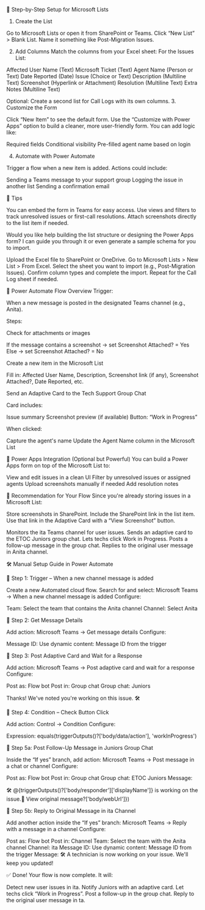 🧱 Step-by-Step Setup for Microsoft Lists
1. Create the List

Go to Microsoft Lists or open it from SharePoint or Teams.
Click “New List” > Blank List.
Name it something like Post-Migration Issues.

2. Add Columns
Match the columns from your Excel sheet:
For the Issues List:

Affected User Name (Text)
Microsoft Ticket (Text)
Agent Name (Person or Text)
Date Reported (Date)
Issue (Choice or Text)
Description (Multiline Text)
Screenshot (Hyperlink or Attachment)
Resolution (Multiline Text)
Extra Notes (Multiline Text)

Optional: Create a second list for Call Logs with its own columns.
3. Customize the Form

Click “New Item” to see the default form.
Use the “Customize with Power Apps” option to build a cleaner, more user-friendly form.
You can add logic like:

Required fields
Conditional visibility
Pre-filled agent name based on login



4. Automate with Power Automate

Trigger a flow when a new item is added.
Actions could include:

Sending a Teams message to your support group
Logging the issue in another list
Sending a confirmation email




🧠 Tips

You can embed the form in Teams for easy access.
Use views and filters to track unresolved issues or first-call resolutions.
Attach screenshots directly to the list item if needed.


Would you like help building the list structure or designing the Power Apps form? I can guide you through it or even generate a sample schema for you to import.

Upload the Excel file to SharePoint or OneDrive.
Go to Microsoft Lists > New List > From Excel.
Select the sheet you want to import (e.g., Post-Migration Issues).
Confirm column types and complete the import.
Repeat for the Call Log sheet if needed.


🔁 Power Automate Flow Overview
Trigger:

When a new message is posted in the designated Teams channel (e.g., Anita).

Steps:


Check for attachments or images

If the message contains a screenshot → set Screenshot Attached? = Yes
Else → set Screenshot Attached? = No



Create a new item in the Microsoft List

Fill in: Affected User Name, Description, Screenshot link (if any), Screenshot Attached?, Date Reported, etc.



Send an Adaptive Card to the Tech Support Group Chat

Card includes:

Issue summary
Screenshot preview (if available)
Button: “Work in Progress”


When clicked:

Capture the agent's name
Update the Agent Name column in the Microsoft List






🧱 Power Apps Integration (Optional but Powerful)
You can build a Power Apps form on top of the Microsoft List to:

View and edit issues in a clean UI
Filter by unresolved issues or assigned agents
Upload screenshots manually if needed
Add resolution notes

🧠 Recommendation for Your Flow
Since you're already storing issues in a Microsoft List:

Store screenshots in SharePoint.
Include the SharePoint link in the list item.
Use that link in the Adaptive Card with a “View Screenshot” button.




Monitors the ita Teams channel for user issues.
Sends an adaptive card to the ETOC Juniors group chat.
Lets techs click Work in Progress.
Posts a follow-up message in the group chat.
Replies to the original user message in Anita channel.


🛠️ Manual Setup Guide in Power Automate

🔹 Step 1: Trigger – When a new channel message is added

Create a new Automated cloud flow.
Search for and select:
Microsoft Teams → When a new channel message is added
Configure:

Team: Select the team that contains the Anita channel
Channel: Select Anita




🔹 Step 2: Get Message Details

Add action:
Microsoft Teams → Get message details
Configure:

Message ID: Use dynamic content:
Message ID from the trigger




🔹 Step 3: Post Adaptive Card and Wait for a Response

Add action:
Microsoft Teams → Post adaptive card and wait for a response
Configure:

Post as: Flow bot
Post in: Group chat
Group chat:  Juniors


Thanks! We've noted you're working on this issue. 🛠️






🔹 Step 4: Condition – Check Button Click

Add action:
Control → Condition
Configure:

Expression:
     equals(triggerOutputs()?['body/data/action'], 'workInProgress')





🔹 Step 5a: Post Follow-Up Message in Juniors Group Chat

Inside the “If yes” branch, add action:
Microsoft Teams → Post message in a chat or channel
Configure:

Post as: Flow bot
Post in: Group chat
Group chat: ETOC Juniors
Message:

🛠️ @{triggerOutputs()?['body/responder']['displayName']} is working on the issue.🔗 View original message?['body/webUrl']})




🔹 Step 5b: Reply to Original Message in ita Channel

Add another action inside the “If yes” branch:
Microsoft Teams → Reply with a message in a channel
Configure:

Post as: Flow bot
Post in: Channel
Team: Select the team with the Anita channel
Channel: ita
Message ID: Use dynamic content:
Message ID from the trigger
Message:
       🛠️ A technician is now working on your issue. We'll keep you updated!





✅ Done!
Your flow is now complete. It will:

Detect new user issues in ita.
Notify  Juniors with an adaptive card.
Let techs click “Work in Progress”.
Post a follow-up in the group chat.
Reply to the original user message in ta.


